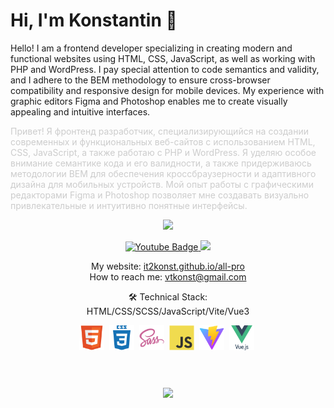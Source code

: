 # Hi, I'm Konstantin 👋
Hello! I am a frontend developer specializing in creating modern and functional websites using HTML, CSS, JavaScript, as well as working with PHP and WordPress. I pay special attention to code semantics and validity, and I adhere to the BEM methodology to ensure cross-browser compatibility and responsive design for mobile devices. My experience with graphic editors Figma and Photoshop enables me to create visually appealing and intuitive interfaces.

<p style="color: #ccc">Привет! Я фронтенд разработчик, специализирующийся на создании современных и функциональных веб-сайтов с использованием HTML, CSS, JavaScript, а также работаю с PHP и WordPress. Я уделяю особое внимание семантике кода и его валидности, а также придерживаюсь методологии BEM для обеспечения кроссбраузерности и адаптивного дизайна для мобильных устройств. Мой опыт работы с графическими редакторами Figma и Photoshop позволяет мне создавать визуально привлекательные и интуитивно понятные интерфейсы.</p>

<p align='center'><a href="https://github-readme-stats.vercel.app/api?username=it2konst&show_icons=true&count_private=true"><img height=150 src="https://github-readme-stats.vercel.app/api?username=it2konst&show_icons=true&count_private=true"/></a>
</p>

<p align='center'>
   <!--    
   <a href="https://www.linkedin.com/in/it2konst/">
       <img src="https://img.shields.io/badge/linkedin-%230077B5.svg?&style=for-the-badge&logo=linkedin&logoColor=white"/>
   </a> 
   -->
   <a href="https://www.youtube.com/@RVSKonst">
      <img src="https://img.shields.io/badge/YouTube-red?style=for-the-badge&logo=youtube&logoColor=white" alt="Youtube Badge"/>
   </a>
   <a href="https://t.me/RvsKonst">
       <img src="https://img.shields.io/badge/Telegram-2CA5E0?style=for-the-badge&logo=telegram&logoColor=white"/>
   </a>
</p>

<p align='center'>
   My website: <a href='https://it2konst.github.io/all-pro/'>it2konst.github.io/all-pro</a>
   <br>
   How to reach me: <a href='mailto:vtkonst@gmail.com'>vtkonst@gmail.com</a>
</p>
<!--    
   <p align='center'>
   📫 How to reach me: <a href='mailto:vtkonst@gmail.com'>vtkonst@gmail.com</a>
   </p>
 -->
   <p align='center'>
      🛠 Technical Stack:
      <br>
      HTML/CSS/SCSS/JavaScript/Vite/Vue3
   </p>
   
<div align="center">
   <img src="https://github.com/devicons/devicon/blob/master/icons/html5/html5-original.svg" title="HTML5" alt="HTML" width="40" height="40"/>&nbsp;
   <img src="https://github.com/devicons/devicon/blob/master/icons/css3/css3-plain-wordmark.svg" title="CSS3" alt="CSS" width="40" height="40"/>&nbsp;
   <img src="https://github.com/devicons/devicon/blob/master/icons/sass/sass-original.svg" title="SASS" alt="SASS" width="40" height="40"/>&nbsp;
   <img src="https://github.com/devicons/devicon/blob/master/icons/javascript/javascript-original.svg" title="JavaScript" alt="JavaScript" width="40" height="40"/>&nbsp;
   <img src="https://github.com/devicons/devicon/blob/master/icons/vitejs/vitejs-original.svg" title="vitejs" alt="vitejs" width="40" height="40"/>&nbsp;
   <img src="https://github.com/devicons/devicon/blob/master/icons/vuejs/vuejs-original-wordmark.svg" title="vuejs" alt="vuejs" width="40" height="40"/>&nbsp;
</div>
<br>
<div align="center" style="margin: 40px 0">
   <a href="https://github.com/it2konst/github-profile-views-counter">
       <img width="175px" src="https://komarev.com/ghpvc/?username=it2konst&color=DE002D">
   </a>
</div>
<!---
it2konst/it2konst is a ✨ special ✨ repository because its `README.md` (this file) appears on your GitHub profile.
You can click the Preview link to take a look at your changes.
--->
